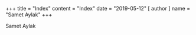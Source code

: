 +++
title = "Index"
content = "Index"
date = "2019-05-12"
[ author ]
  name = "Samet Aylak"
+++

Samet Aylak
